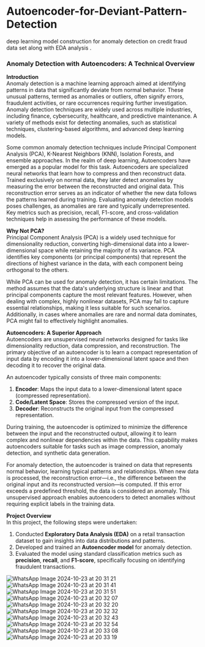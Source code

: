# Autoencoder-for-Deviant-Pattern-Detection
deep learning model construction for anomaly detection on credit fraud data set along with EDA analysis .
### Anomaly Detection with Autoencoders: A Technical Overview

**Introduction**  
Anomaly detection is a machine learning approach aimed at identifying patterns in data that significantly deviate from normal behavior. These unusual patterns, termed as anomalies or outliers, often signify errors, fraudulent activities, or rare occurrences requiring further investigation. Anomaly detection techniques are widely used across multiple industries, including finance, cybersecurity, healthcare, and predictive maintenance. A variety of methods exist for detecting anomalies, such as statistical techniques, clustering-based algorithms, and advanced deep learning models.

Some common anomaly detection techniques include Principal Component Analysis (PCA), K-Nearest Neighbors (KNN), Isolation Forests, and ensemble approaches. In the realm of deep learning, Autoencoders have emerged as a popular model for this task. Autoencoders are specialized neural networks that learn how to compress and then reconstruct data. Trained exclusively on normal data, they later detect anomalies by measuring the error between the reconstructed and original data. This reconstruction error serves as an indicator of whether the new data follows the patterns learned during training. Evaluating anomaly detection models poses challenges, as anomalies are rare and typically underrepresented. Key metrics such as precision, recall, F1-score, and cross-validation techniques help in assessing the performance of these models.

**Why Not PCA?**  
Principal Component Analysis (PCA) is a widely used technique for dimensionality reduction, converting high-dimensional data into a lower-dimensional space while retaining the majority of its variance. PCA identifies key components (or principal components) that represent the directions of highest variance in the data, with each component being orthogonal to the others.

While PCA can be used for anomaly detection, it has certain limitations. The method assumes that the data's underlying structure is linear and that principal components capture the most relevant features. However, when dealing with complex, highly nonlinear datasets, PCA may fail to capture essential relationships, making it less suitable for such scenarios. Additionally, in cases where anomalies are rare and normal data dominates, PCA might fail to effectively highlight anomalies.

**Autoencoders: A Superior Approach**  
Autoencoders are unsupervised neural networks designed for tasks like dimensionality reduction, data compression, and reconstruction. The primary objective of an autoencoder is to learn a compact representation of input data by encoding it into a lower-dimensional latent space and then decoding it to recover the original data.

An autoencoder typically consists of three main components:

1. **Encoder**: Maps the input data to a lower-dimensional latent space (compressed representation).
2. **Code/Latent Space**: Stores the compressed version of the input.
3. **Decoder**: Reconstructs the original input from the compressed representation.

During training, the autoencoder is optimized to minimize the difference between the input and the reconstructed output, allowing it to learn complex and nonlinear dependencies within the data. This capability makes autoencoders suitable for tasks such as image compression, anomaly detection, and synthetic data generation.

For anomaly detection, the autoencoder is trained on data that represents normal behavior, learning typical patterns and relationships. When new data is processed, the reconstruction error—i.e., the difference between the original input and its reconstructed version—is computed. If this error exceeds a predefined threshold, the data is considered an anomaly. This unsupervised approach enables autoencoders to detect anomalies without requiring explicit labels in the training data.

**Project Overview**  
In this project, the following steps were undertaken:

1. Conducted **Exploratory Data Analysis (EDA)** on a retail transaction dataset to gain insights into data distributions and patterns.
2. Developed and trained an **Autoencoder model** for anomaly detection.
3. Evaluated the model using standard classification metrics such as **precision**, **recall**, and **F1-score**, specifically focusing on identifying fraudulent transactions.

![WhatsApp Image 2024-10-23 at 20 31 21](https://github.com/user-attachments/assets/ed2f69e7-ddc4-40d3-8885-c29aefd8b988)
![WhatsApp Image 2024-10-23 at 20 31 41](https://github.com/user-attachments/assets/9336764b-afe1-4370-a7c9-6cc1424a8ba5)
![WhatsApp Image 2024-10-23 at 20 31 51](https://github.com/user-attachments/assets/a3dbdd51-37a0-4f87-bf17-67782701e682)
![WhatsApp Image 2024-10-23 at 20 32 07](https://github.com/user-attachments/assets/fcd261c5-f7dd-4e1c-968a-dcd91efb3bc8)
![WhatsApp Image 2024-10-23 at 20 32 20](https://github.com/user-attachments/assets/1b9b3379-de5e-4b25-9e8b-d543aee8422d)
![WhatsApp Image 2024-10-23 at 20 32 32](https://github.com/user-attachments/assets/17357854-2075-4067-a719-99517d897065)
![WhatsApp Image 2024-10-23 at 20 32 43](https://github.com/user-attachments/assets/67079402-e88b-46f2-b7a4-87d687ba0add)
![WhatsApp Image 2024-10-23 at 20 32 54](https://github.com/user-attachments/assets/09203a98-d3fb-4117-852e-90c7463d700b)
![WhatsApp Image 2024-10-23 at 20 33 08](https://github.com/user-attachments/assets/19d36970-1d31-4001-86a8-3575307806e7)
![WhatsApp Image 2024-10-23 at 20 33 19](https://github.com/user-attachments/assets/120e633a-c615-4a87-a11a-8ccd96ff8d49)

